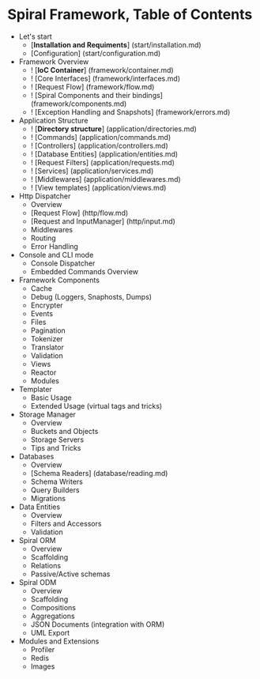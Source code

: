 # Spiral Framework, Table of Contents
* Let's start
    *  [**Installation and Requiments**] (start/installation.md)
    *  [Configuration]  (start/configuration.md)
* Framework Overview
    * ! [**IoC Container**] (framework/container.md)
    * ! [Core Interfaces] (framework/interfaces.md)
    * ! [Request Flow] (framework/flow.md)
    * ! [Spiral Components and their bindings] (framework/components.md)
    * ! [Exception Handling and Snapshots] (framework/errors.md)
* Application Structure
    * ! [**Directory structure**] (application/directories.md)
    * ! [Commands] (application/commands.md)
    * ! [Controllers] (application/controllers.md)
    * ! [Database Entities] (application/entities.md)
    * ! [Request Filters] (application/requests.md)
    * ! [Services] (application/services.md)
    * ! [Middlewares] (application/middlewares.md)
    * ! [View templates] (application/views.md)
* Http Dispatcher
    * Overview
    * [Request Flow] (http/flow.md)
    * [Request and InputManager] (http/input.md)
    * Middlewares
    * Routing
    * Error Handling
* Console and CLI mode
    * Console Dispatcher
    * Embedded Commands Overview
* Framework Components
    * Cache
    * Debug (Loggers, Snaphosts, Dumps)
    * Encrypter
    * Events
    * Files
    * Pagination
    * Tokenizer
    * Translator
    * Validation
    * Views
    * Reactor
    * Modules
* Templater
    * Basic Usage
    * Extended Usage (virtual tags and tricks)
* Storage Manager
    * Overview
    * Buckets and Objects
    * Storage Servers
    * Tips and Tricks
* Databases
    * Overview 
    * [Schema Readers] (database/reading.md)
    * Schema Writers
    * Query Builders
    * Migrations
* Data Entities
    * Overview
    * Filters and Accessors
    * Validation
* Spiral ORM
    * Overview
    * Scaffolding
    * Relations
    * Passive/Active schemas
* Spiral ODM
    * Overview
    * Scaffolding
    * Compositions
    * Aggregations
    * JSON Documents (integration with ORM)
    * UML Export
* Modules and Extensions
    * Profiler
    * Redis
    * Images